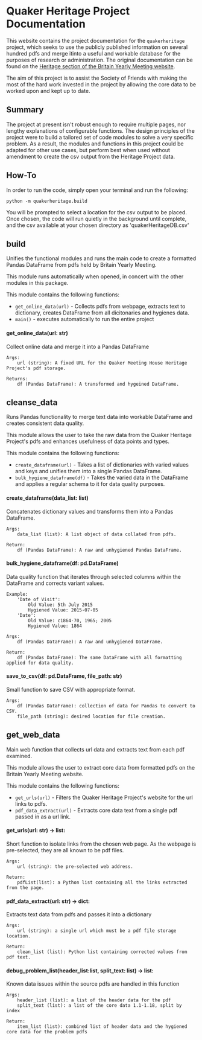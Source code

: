 # Quaker Heritage Project Documentation

This website contains the project documentation for the `quakerheritage` project, which seeks to use the publicly published information on several hundred pdfs and merge itinto a useful and workable database for the purposes of research or administration. The original documentation can be found on the [Heritage section of the Britain Yearly Meeting website](https://heritage.quaker.org.uk). 

The aim of this project is to assist the Society of Friends with making the most of the hard work invested in the project by allowing the core data to be worked upon and kept up to date.

## Summary

The project at present isn't robust enough to require multiple pages, nor lengthy explanations of configurable functions. The design principles of the project were to build a tailored set of code modules to solve a very specific problem. As a result, the modules and functions in this project could be adapted for other use cases, but perform best when used without amendment to create the csv output from the Heritage Project data. 

## How-To

In order to run the code, simply open your terminal and run the following:

    python -m quakerheritage.build

You will be prompted to select a location for the csv output to be placed. Once chosen, the code will run quietly in the background until complete, and the csv available at your chosen directory as 'quakerHeritageDB.csv'

## build
Unifies the functional modules and runs the main code to create a formatted Pandas DataFrame from pdfs held by Britain Yearly Meeting.

This module runs automatically when opened, in concert with the other modules in this package. 

This module contains the following functions:

- `get_online_data(url)` - Collects pdfs from webpage, extracts text to dictionary, creates DataFrame from all dicitonaries and hygienes data.
- `main()` - executes automatically to run the entire project

#### get_online_data(url: str)
Collect online data and merge it into a Pandas DataFrame
    
    Args:
        url (string): A fixed URL for the Quaker Meeting House Heritage Project's pdf storage.
        
    Returns:
        df (Pandas DataFrame): A transformed and hygeined DataFrame.
        
## cleanse_data
Runs Pandas functionality to merge text data into workable DataFrame and creates consistent data quality.

This module allows the user to take the raw data from the Quaker Heritage Project's pdfs and enhances usefulness of data points and types.

This module contains the following functions:

- `create_dataframe(url)` - Takes a list of dictionaries with varied values and keys and unifies them into a single Pandas DataFrame.
- `bulk_hygiene_dataframe(df)` - Takes the varied data in the DataFrame and applies a regular schema to it for data quality purposes.

#### create_dataframe(data_list: list)
Concatenates dictionary values and transforms them into a Pandas DataFrame.

    Args:
        data_list (list): A list object of data collated from pdfs.

    Return:
        df (Pandas DataFrame): A raw and unhygiened Pandas DataFrame.

#### bulk_hygiene_dataframe(df: pd.DataFrame)
Data quality function that iterates through selected columns within the DataFrame and corrects variant values.

    Example:
        'Date of Visit': 
            Old Value: 5th July 2015
            Hygiened Value: 2015-07-05
        'Date':
            Old Value: c1864-70, 1965; 2005
            Hygiened Value: 1864

    Args:
        df (Pandas DataFrame): A raw and unhygiened DataFrame.

    Return:
        df (Pandas DataFrame): The same DataFrame with all formatting applied for data quality.

#### save_to_csv(df: pd.DataFrame, file_path: str)
Small function to save CSV with appropriate format.
    
    Args:
        df (Pandas DataFrame): collection of data for Pandas to convert to CSV.
        file_path (string): desired location for file creation.

## get_web_data
Main web function that collects url data and extracts text from each pdf examined.

This module allows the user to extract core data from formatted pdfs on the Britain Yearly Meeting website.

This module contains the following functions:

- `get_urls(url)` - Filters the Quaker Heritage Project's website for the url links to pdfs.
- `pdf_data_extract(url)` - Extracts core data text from a single pdf passed in as a url link.

#### get_urls(url: str) -> list:
Short function to isolate links from the chosen web page. As the webpage is pre-selected, they are all known to be pdf files.

    Args:
        url (string): the pre-selected web address.

    Return:
        pdfList(list): a Python list containing all the links extracted from the page. 
        
#### pdf_data_extract(url: str) -> dict:
Extracts text data from pdfs and passes it into a dictionary

    Args:
        url (string): a single url which must be a pdf file storage location.

    Return:
        clean_list (list): Python list containing corrected values from pdf text.

#### debug_problem_list(header_list:list, split_text: list) -> list:
Known data issues within the source pdfs are handled in this function

    Args:
        header_list (list): a list of the header data for the pdf
        split_text (list): a list of the core data 1.1-1.18, split by index

    Return:
        item_list (list): combined list of header data and the hygiened core data for the problem pdfs

